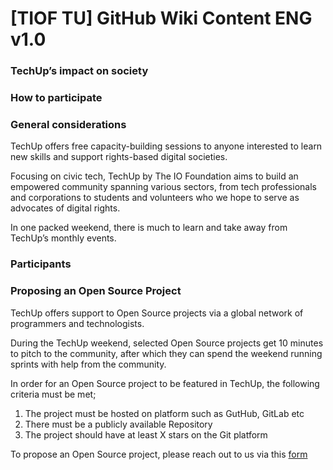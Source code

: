 # \[TIOF TU] GitHub Wiki Content ENG v1.0

### TechUp’s impact on society <a href="#_nwajr9i9lryb" id="_nwajr9i9lryb"></a>

### &#x20;<a href="#_taf4hh59oicc" id="_taf4hh59oicc"></a>

### How to participate <a href="#_yrgmpqhgj4ng" id="_yrgmpqhgj4ng"></a>

### General considerations <a href="#_7pq04qxq4bvl" id="_7pq04qxq4bvl"></a>

TechUp offers free capacity-building sessions to anyone interested to learn new skills and support rights-based digital societies.

Focusing on civic tech, TechUp by The IO Foundation aims to build an empowered community spanning various sectors, from tech professionals and corporations to students and volunteers who we hope to serve as advocates of digital rights.

In one packed weekend, there is much to learn and take away from TechUp’s monthly events.

### Participants <a href="#_wxtnokg6rvxw" id="_wxtnokg6rvxw"></a>



### Proposing an Open Source Project <a href="#_x149svab5nah" id="_x149svab5nah"></a>

TechUp offers support to Open Source projects via a global network of programmers and technologists.

During the TechUp weekend, selected Open Source projects get 10 minutes to pitch to the community, after which they can spend the weekend running sprints with help from the community.

In order for an Open Source project to be featured in TechUp, the following criteria must be met;

1. The project must be hosted on platform such as GutHub, GitLab etc
2. There must be a publicly available Repository
3. The project should have at least X stars on the Git platform

To propose an Open Source project, please reach out to us via this [form](https://tiof.click/TechUpForms)
